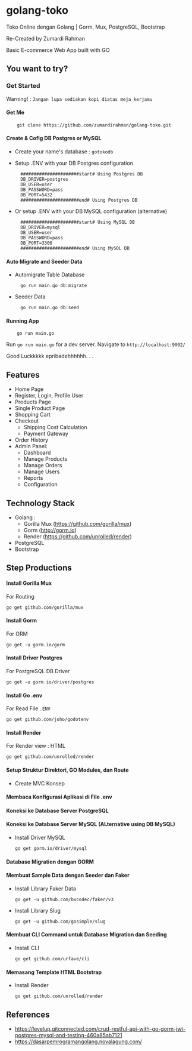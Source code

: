 # golang-toko
Toko Online dengan Golang | Gorm, Mux, PostgreSQL, Bootstrap

Re-Created by Zumardi Rahman

Basic E-commerce Web App built with GO

## You want to try?
### Get Started
Warning! : `Jangan lupa sediakan kopi diatas meja kerjamu`

#### Get Me

        git clone https://github.com/zumardirahman/golang-toko.git

#### Create & Cofig DB Postgres or MySQL
- Create your name's database : `gotokodb`
- Setup .ENV with your DB Postgres configuration

        ######################start# Using Postgres DB
        DB_DRIVER=postgres
        DB_USER=user
        DB_PASSWORD=pass
        DB_PORT=5432 
        ######################end# Using Postgres DB


- Or setup .ENV with your DB MySQL configuration (alternative)

        ######################start# Using MySQL DB
        DB_DRIVER=mysql
        DB_USER=user
        DB_PASSWORD=pass
        DB_PORT=3306
        ######################end# Using MySQL DB

#### Auto Migrate and Seeder Data
- Automigrate Table Database

        go run main.go db:migrate

- Seeder Data

        go run main.go db:seed



#### Running App

        go run main.go

Run `go run main.go` for a dev server. Navigate to `http://localhost:9002/`

Good Luckkkkk epribadehhhhhh. . .

## Features
- Home Page
- Register, Login, Profile User
- Products Page
- Single Product Page
- Shopping Cart
- Checkout
  - Shipping Cost Calculation
  - Payment Gateway
- Order History
- Admin Panel:
  - Dashboard
  - Manage Products
  - Manage Orders
  - Manage Users
  - Reports
  - Configuration

## Technology Stack
- Golang :
  - Gorilla Mux (https://github.com/gorilla/mux)
  - Gorm (http://gorm.io)
  - Render (https://github.com/unrolled/render)
- PostgreSQL
- Bootstrap

## Step Productions
#### Install Gorilla Mux
For Routing

    go get github.com/gorilla/mux

#### Install Gorm
For ORM

    go get -u gorm.io/gorm

#### Install Driver Postgres
For PostgreSQL DB Driver

    go get -u gorm.io/driver/postgres


#### Install Go .env
For Read File `.ENV`

    go get github.com/joho/godotenv

#### Install Render
For Render view : HTML 

    go get github.com/unrolled/render

#### Setup Struktur Direktori, GO Modules, dan Route
- Create MVC Konsep

#### Membaca Konfigurasi Aplikasi di File .env

#### Koneksi ke Database Server PostgreSQL

#### Koneksi ke Database Server MySQL (ALternative using DB MySQL)
  - Install Driver MySQL

        go get gorm.io/driver/mysql

#### Database Migration dengan GORM

#### Membuat Sample Data dengan Seeder dan Faker
  - Install Library Faker Data

        go get -u github.com/bxcodec/faker/v3

  - Install Library Slug

        go get -u github.com/gosimple/slug

#### Membuat CLI Command untuk Database Migration dan Seeding
  - Install CLI

        go get github.com/urfave/cli
        
#### Memasang Template HTML Bootstrap
  - Install Render

        go get github.com/unrolled/render


## References
- https://levelup.gitconnected.com/crud-restful-api-with-go-gorm-jwt-postgres-mysql-and-testing-460a85ab7121
- https://dasarpemrogramangolang.novalagung.com/
